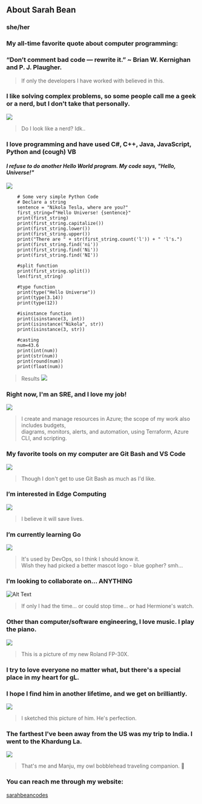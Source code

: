 ## About Sarah Bean  
### she/her

### My all-time favorite quote about computer programming:
### “Don’t comment bad code — rewrite it.” ~ Brian W. Kernighan and P. J. Plaugher.
> If only the developers I have worked with believed in this.
### I like solving complex problems, so some people call me a geek or a nerd, but I don't take that personally.
![](https://github.com/sabean365/picturesOfMeOrNot/blob/main/GitHub/mr.jpg)
> Do I look like a nerd?  Idk..
### I love programming and have used C#, C++, Java, JavaScript, Python and (cough) VB
#### <i>I refuse to do another Hello World program. My code says, "Hello, Universe!"</i>
![](https://github.com/sabean365/picturesOfMeOrNot/blob/main/GitHub/galaxy.jpg)
```#Python code
    # Some very simple Python Code
    # Declare a string
    sentence = "Nikola Tesla, where are you?"
    first_string=f"Hello Universe! {sentence}"
    print(first_string)
    print(first_string.capitalize())
    print(first_string.lower())
    print(first_string.upper())
    print("There are " + str(first_string.count('l')) + " 'l's.")
    print(first_string.find('ni'))
    print(first_string.find('Ni'))
    print(first_string.find('NI'))
    
    #split function
    print(first_string.split())
    len(first_string)
    
    #type function
    print(type("Hello Universe"))
    print(type(3.14))
    print(type(12))
    
    #isinstance function
    print(isinstance(3, int))
    print(isinstance("Nikola", str))
    print(isinstance(3, str))
    
    #casting
    num=43.6
    print(int(num))
    print(str(num))
    print(round(num))
    print(float(num))
```
> Results
> ![](https://github.com/sabean365/picturesOfMeOrNot/blob/main/GitHub/results.jpg)
> 

### Right now, I'm an SRE, and I love my job!
![](https://github.com/sabean365/picturesOfMeOrNot/blob/main/GitHub/sepiatoned.jpg)
>I create and manage resources in Azure; the scope of my work also includes budgets, <br>
>diagrams, monitors, alerts, and automation, using Terraform, Azure CLI, and scripting.
### My favorite tools on my computer are Git Bash and VS Code
![](https://github.com/sabean365/picturesOfMeOrNot/blob/main/GitHub/tools.jpg)
> Though I don't get to use Git Bash as much as I'd like.
### I’m interested in Edge Computing
![](https://github.com/sabean365/picturesOfMeOrNot/blob/main/GitHub/edge.jpg)
> I believe it will save lives.
### I’m currently learning Go
![](https://github.com/sabean365/picturesOfMeOrNot/blob/main/go.jpg)
> It's used by DevOps, so I think I should know it.<br>
> Wish they had picked a better mascot logo - blue gopher? smh...
### I’m looking to collaborate on... ANYTHING
![Alt Text](https://tenor.com/view/shoulder-shrug-animation-girl-idk-i-dont-know-gif-17092814.gif)
> If only I had the time... or could stop time... or had Hermione's watch.
### Other than computer/software engineering, I love music. I play the piano.
![](https://github.com/sabean365/picturesOfMeOrNot/blob/main/GitHub/roland.jpg)
> This is a picture of my new Roland FP-30X.
### I try to love everyone no matter what, but there's a special place in my heart for gL. <br>
### I hope I find him in another lifetime, and we get on brilliantly.
![](https://github.com/sabean365/picturesOfMeOrNot/blob/main/GitHub/gL.jpg)
>I sketched this picture of him.  He's perfection.
### The farthest I've been away from the US was my trip to India. I went to the Khardung La.
![](https://github.com/sabean365/picturesOfMeOrNot/blob/main/GitHub/khardungLa.jpg)
> That's me and Manju, my owl bobblehead traveling companion. :heartbeat:
### You can reach me through my website:
[sarahbeancodes](https://sarahbeancodes.com/contact/ "sarahbeancodes")
<!---
sabean365/sabean365 is a ✨ special ✨ repository because its `README.md` (this file) appears on your GitHub profile.
You can click the Preview link to take a look at your changes.
--->
